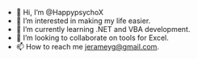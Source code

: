 - 👋 Hi, I’m @HappypsychoX
- 👀 I’m interested in making my life easier.
- 🌱 I’m currently learning .NET and VBA development.
- 💞️ I’m looking to collaborate on tools for Excel.
- 📫 How to reach me jerameyg@gmail.com.

<!---
HappypsychoX/HappypsychoX is a ✨ special ✨ repository because its `README.md` (this file) appears on your GitHub profile.
You can click the Preview link to take a look at your changes.
--->
